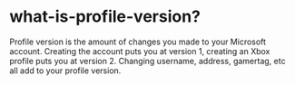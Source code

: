 # what-is-profile-version?

Profile version is the amount of changes you made to your Microsoft account.
Creating the account puts you at version 1, creating an Xbox profile puts you at version 2.
Changing username, address, gamertag, etc all add to your profile version.
